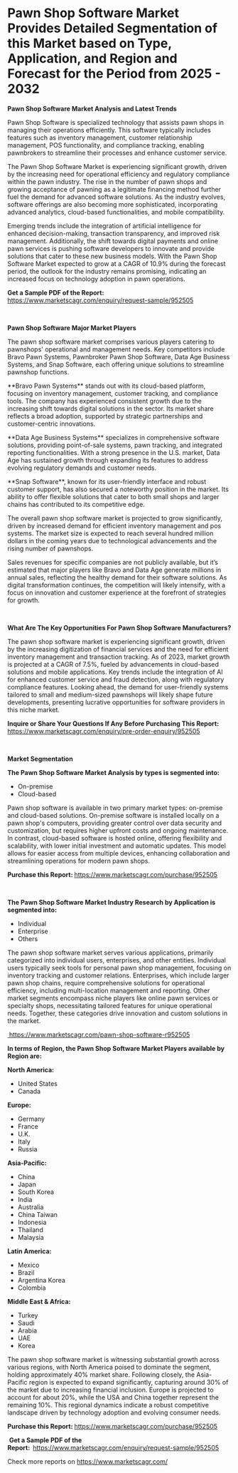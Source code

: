 <p><h1>Pawn Shop Software Market Provides Detailed Segmentation of this Market based on Type, Application, and Region and Forecast for the Period from 2025 - 2032</h1></p><p><strong>Pawn Shop Software Market Analysis and Latest Trends</strong></p>
<p><p>Pawn Shop Software is specialized technology that assists pawn shops in managing their operations efficiently. This software typically includes features such as inventory management, customer relationship management, POS functionality, and compliance tracking, enabling pawnbrokers to streamline their processes and enhance customer service.</p><p>The Pawn Shop Software Market is experiencing significant growth, driven by the increasing need for operational efficiency and regulatory compliance within the pawn industry. The rise in the number of pawn shops and growing acceptance of pawning as a legitimate financing method further fuel the demand for advanced software solutions. As the industry evolves, software offerings are also becoming more sophisticated, incorporating advanced analytics, cloud-based functionalities, and mobile compatibility.</p><p>Emerging trends include the integration of artificial intelligence for enhanced decision-making, transaction transparency, and improved risk management. Additionally, the shift towards digital payments and online pawn services is pushing software developers to innovate and provide solutions that cater to these new business models. With the Pawn Shop Software Market expected to grow at a CAGR of 10.9% during the forecast period, the outlook for the industry remains promising, indicating an increased focus on technology adoption in pawn operations.</p></p>
<p><strong>Get a Sample PDF of the Report:&nbsp;</strong> <a href="https://www.marketscagr.com/enquiry/request-sample/952505?utm_campaign=2882&utm_medium=2&utm_source=Github&utm_content=ia&utm_term=07032025&utm_id=pawn-shop-software">https://www.marketscagr.com/enquiry/request-sample/952505</a></p>
<p>&nbsp;</p>
<p><strong>Pawn Shop Software Major Market Players</strong></p>
<p><p>The pawn shop software market comprises various players catering to pawnshops' operational and management needs. Key competitors include Bravo Pawn Systems, Pawnbroker Pawn Shop Software, Data Age Business Systems, and Snap Software, each offering unique solutions to streamline pawnshop functions. </p><p>**Bravo Pawn Systems** stands out with its cloud-based platform, focusing on inventory management, customer tracking, and compliance tools. The company has experienced consistent growth due to the increasing shift towards digital solutions in the sector. Its market share reflects a broad adoption, supported by strategic partnerships and customer-centric innovations.</p><p>**Data Age Business Systems** specializes in comprehensive software solutions, providing point-of-sale systems, pawn tracking, and integrated reporting functionalities. With a strong presence in the U.S. market, Data Age has sustained growth through expanding its features to address evolving regulatory demands and customer needs.</p><p>**Snap Software**, known for its user-friendly interface and robust customer support, has also secured a noteworthy position in the market. Its ability to offer flexible solutions that cater to both small shops and larger chains has contributed to its competitive edge.</p><p>The overall pawn shop software market is projected to grow significantly, driven by increased demand for efficient inventory management and pos systems. The market size is expected to reach several hundred million dollars in the coming years due to technological advancements and the rising number of pawnshops.</p><p>Sales revenues for specific companies are not publicly available, but it’s estimated that major players like Bravo and Data Age generate millions in annual sales, reflecting the healthy demand for their software solutions. As digital transformation continues, the competition will likely intensify, with a focus on innovation and customer experience at the forefront of strategies for growth.</p></p>
<p>&nbsp;</p>
<p><strong>What Are The Key Opportunities For Pawn Shop Software Manufacturers?</strong></p>
<p><p>The pawn shop software market is experiencing significant growth, driven by the increasing digitization of financial services and the need for efficient inventory management and transaction tracking. As of 2023, market growth is projected at a CAGR of 7.5%, fueled by advancements in cloud-based solutions and mobile applications. Key trends include the integration of AI for enhanced customer service and fraud detection, along with regulatory compliance features. Looking ahead, the demand for user-friendly systems tailored to small and medium-sized pawnshops will likely shape future developments, presenting lucrative opportunities for software providers in this niche market.</p></p>
<p><strong>Inquire or Share Your Questions If Any Before Purchasing This Report:</strong> <a href="https://www.marketscagr.com/enquiry/pre-order-enquiry/952505?utm_campaign=2882&utm_medium=2&utm_source=Github&utm_content=ia&utm_term=07032025&utm_id=pawn-shop-software">https://www.marketscagr.com/enquiry/pre-order-enquiry/952505</a></p>
<p>&nbsp;</p>
<p><strong>Market Segmentation</strong></p>
<p><strong>The Pawn Shop Software Market Analysis by types is segmented into:</strong></p>
<p><ul><li>On-premise</li><li>Cloud-based</li></ul></p>
<p><p>Pawn shop software is available in two primary market types: on-premise and cloud-based solutions. On-premise software is installed locally on a pawn shop's computers, providing greater control over data security and customization, but requires higher upfront costs and ongoing maintenance. In contrast, cloud-based software is hosted online, offering flexibility and scalability, with lower initial investment and automatic updates. This model allows for easier access from multiple devices, enhancing collaboration and streamlining operations for modern pawn shops.</p></p>
<p><strong>Purchase this Report:&nbsp;</strong><a href="https://www.marketscagr.com/purchase/952505?utm_campaign=2882&utm_medium=2&utm_source=Github&utm_content=ia&utm_term=07032025&utm_id=pawn-shop-software">https://www.marketscagr.com/purchase/952505</a></p>
<p>&nbsp;</p>
<p><strong>The Pawn Shop Software Market Industry Research by Application is segmented into:</strong></p>
<p><ul><li>Individual</li><li>Enterprise</li><li>Others</li></ul></p>
<p><p>The pawn shop software market serves various applications, primarily categorized into individual users, enterprises, and other entities. Individual users typically seek tools for personal pawn shop management, focusing on inventory tracking and customer relations. Enterprises, which include larger pawn shop chains, require comprehensive solutions for operational efficiency, including multi-location management and reporting. Other market segments encompass niche players like online pawn services or specialty shops, necessitating tailored features for unique operational needs. Together, these categories drive innovation and custom solutions in the market.</p></p>
<p><a href="https://www.marketscagr.com/pawn-shop-software-r952505?utm_campaign=2882&utm_medium=2&utm_source=Github&utm_content=ia&utm_term=07032025&utm_id=pawn-shop-software">&nbsp;https://www.marketscagr.com/pawn-shop-software-r952505</a></p>
<p><strong>In terms of Region, the Pawn Shop Software Market Players available by Region are:</strong></p>
<p>
    <p> <strong> North America: </strong>
        <ul>
            <li>United States</li>
            <li>Canada</li>
        </ul>
        </p> 
    <p> <strong> Europe: </strong>
        <ul>
            <li>Germany</li>
            <li>France</li>
            <li>U.K.</li>
            <li>Italy</li>
            <li>Russia</li>
        </ul>
        </p> 
    <p> <strong> Asia-Pacific: </strong>
        <ul>
            <li>China</li>
            <li>Japan</li>
            <li>South Korea</li>
            <li>India</li>
            <li>Australia</li>
            <li>China Taiwan</li>
            <li>Indonesia</li>
            <li>Thailand</li>
            <li>Malaysia</li>
        </ul>
        </p> 
    <p> <strong> Latin America: </strong>
        <ul>
            <li>Mexico</li>
            <li>Brazil</li>
            <li>Argentina Korea</li>
            <li>Colombia</li>
        </ul>
        </p> 
    <p> <strong> Middle East & Africa: </strong>
        <ul>
            <li>Turkey</li>
            <li>Saudi</li>
            <li>Arabia</li>
            <li>UAE</li>
            <li>Korea</li>
        </ul>
    </p>
    </p>
<p><p>The pawn shop software market is witnessing substantial growth across various regions, with North America poised to dominate the segment, holding approximately 40% market share. Following closely, the Asia-Pacific region is expected to expand significantly, capturing around 30% of the market due to increasing financial inclusion. Europe is projected to account for about 20%, while the USA and China together represent the remaining 10%. This regional dynamics indicate a robust competitive landscape driven by technology adoption and evolving consumer needs.</p></p>
<p><strong>Purchase this Report: </strong><a href="https://www.marketscagr.com/purchase/952505?utm_campaign=2882&utm_medium=2&utm_source=Github&utm_content=ia&utm_term=07032025&utm_id=pawn-shop-software">https://www.marketscagr.com/purchase/952505</a></p>
<p>&nbsp;<strong>Get a Sample PDF of the Report:&nbsp;&nbsp;</strong><a href="https://www.marketscagr.com/enquiry/request-sample/952505?utm_campaign=2882&utm_medium=2&utm_source=Github&utm_content=ia&utm_term=07032025&utm_id=pawn-shop-software">https://www.marketscagr.com/enquiry/request-sample/952505</a></p>
<p><strong></strong></p>
<p>Check more reports on <a href="https://www.marketscagr.com/?utm_campaign=2882&utm_medium=2&utm_source=Github&utm_content=ia&utm_term=07032025&utm_id=pawn-shop-software">https://www.marketscagr.com/</a></p>